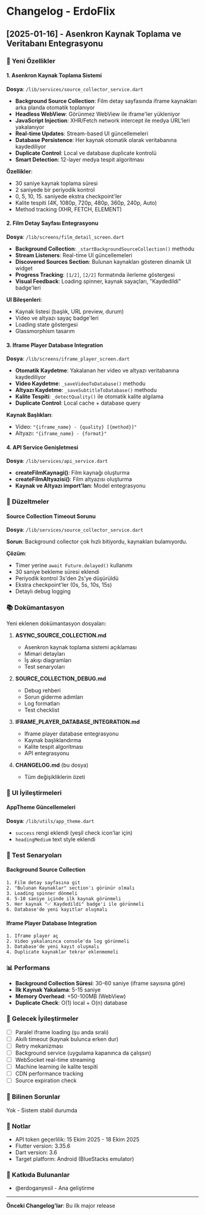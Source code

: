 # Changelog - ErdoFlix

## [2025-01-16] - Asenkron Kaynak Toplama ve Veritabanı Entegrasyonu

### 🎉 Yeni Özellikler

#### 1. Asenkron Kaynak Toplama Sistemi
**Dosya**: `/lib/services/source_collector_service.dart`

- **Background Source Collection**: Film detay sayfasında iframe kaynakları arka planda otomatik toplanıyor
- **Headless WebView**: Görünmez WebView ile iframe'ler yükleniyor
- **JavaScript Injection**: XHR/Fetch network intercept ile medya URL'leri yakalanıyor
- **Real-time Updates**: Stream-based UI güncellemeleri
- **Database Persistence**: Her kaynak otomatik olarak veritabanına kaydediliyor
- **Duplicate Control**: Local ve database duplicate kontrolü
- **Smart Detection**: 12-layer medya tespit algoritması

**Özellikler**:
- 30 saniye kaynak toplama süresi
- 2 saniyede bir periyodik kontrol
- 0, 5, 10, 15. saniyede ekstra checkpoint'ler
- Kalite tespiti (4K, 1080p, 720p, 480p, 360p, 240p, Auto)
- Method tracking (XHR, FETCH, ELEMENT)

#### 2. Film Detay Sayfası Entegrasyonu
**Dosya**: `/lib/screens/film_detail_screen.dart`

- **Background Collection**: `_startBackgroundSourceCollection()` methodu
- **Stream Listeners**: Real-time UI güncellemeleri
- **Discovered Sources Section**: Bulunan kaynakları gösteren dinamik UI widget
- **Progress Tracking**: `[1/2]`, `[2/2]` formatında ilerleme göstergesi
- **Visual Feedback**: Loading spinner, kaynak sayaçları, "Kaydedildi" badge'leri

**UI Bileşenleri**:
- Kaynak listesi (başlık, URL preview, durum)
- Video ve altyazı sayaç badge'leri
- Loading state göstergesi
- Glassmorphism tasarım

#### 3. Iframe Player Database Integration
**Dosya**: `/lib/screens/iframe_player_screen.dart`

- **Otomatik Kaydetme**: Yakalanan her video ve altyazı veritabanına kaydediliyor
- **Video Kaydetme**: `_saveVideoToDatabase()` methodu
- **Altyazı Kaydetme**: `_saveSubtitleToDatabase()` methodu
- **Kalite Tespiti**: `_detectQuality()` ile otomatik kalite algılama
- **Duplicate Control**: Local cache + database query

**Kaynak Başlıkları**:
- Video: `"{iframe_name} - {quality} [{method}]"`
- Altyazı: `"{iframe_name} - {format}"`

#### 4. API Service Genişletmesi
**Dosya**: `/lib/services/api_service.dart`

- **createFilmKaynagi()**: Film kaynağı oluşturma
- **createFilmAltyazisi()**: Film altyazısı oluşturma
- **Kaynak ve Altyazı import'ları**: Model entegrasyonu

### 🔧 Düzeltmeler

#### Source Collection Timeout Sorunu
**Dosya**: `/lib/services/source_collector_service.dart`

**Sorun**: Background collector çok hızlı bitiyordu, kaynakları bulamıyordu.

**Çözüm**:
- Timer yerine `await Future.delayed()` kullanımı
- 30 saniye bekleme süresi eklendi
- Periyodik kontrol 3s'den 2s'ye düşürüldü
- Ekstra checkpoint'ler (0s, 5s, 10s, 15s)
- Detaylı debug logging

### 📚 Dokümantasyon

Yeni eklenen dokümantasyon dosyaları:

1. **ASYNC_SOURCE_COLLECTION.md**
   - Asenkron kaynak toplama sistemi açıklaması
   - Mimari detayları
   - İş akışı diagramları
   - Test senaryoları

2. **SOURCE_COLLECTION_DEBUG.md**
   - Debug rehberi
   - Sorun giderme adımları
   - Log formatları
   - Test checklist

3. **IFRAME_PLAYER_DATABASE_INTEGRATION.md**
   - Iframe player database entegrasyonu
   - Kaynak başlıklandırma
   - Kalite tespit algoritması
   - API entegrasyonu

4. **CHANGELOG.md** (bu dosya)
   - Tüm değişikliklerin özeti

### 🎨 UI İyileştirmeleri

#### AppTheme Güncellemeleri
**Dosya**: `/lib/utils/app_theme.dart`

- `success` rengi eklendi (yeşil check icon'lar için)
- `headingMedium` text style eklendi

### 🧪 Test Senaryoları

#### Background Source Collection
```
1. Film detay sayfasına git
2. "Bulunan Kaynaklar" section'ı görünür olmalı
3. Loading spinner dönmeli
4. 5-10 saniye içinde ilk kaynak görünmeli
5. Her kaynak "✅ Kaydedildi" badge'i ile görünmeli
6. Database'de yeni kayıtlar oluşmalı
```

#### Iframe Player Database Integration
```
1. Iframe player aç
2. Video yakalanınca console'da log görünmeli
3. Database'de yeni kayıt oluşmalı
4. Duplicate kaynaklar tekrar eklenmemeli
```

### 📊 Performans

- **Background Collection Süresi**: 30-60 saniye (iframe sayısına göre)
- **İlk Kaynak Yakalama**: 5-15 saniye
- **Memory Overhead**: +50-100MB (WebView)
- **Duplicate Check**: O(1) local + O(n) database

### 🔮 Gelecek İyileştirmeler

- [ ] Paralel iframe loading (şu anda sıralı)
- [ ] Akıllı timeout (kaynak bulunca erken dur)
- [ ] Retry mekanizması
- [ ] Background service (uygulama kapanınca da çalışsın)
- [ ] WebSocket real-time streaming
- [ ] Machine learning ile kalite tespiti
- [ ] CDN performance tracking
- [ ] Source expiration check

### 🐛 Bilinen Sorunlar

Yok - Sistem stabil durumda

### 📝 Notlar

- API token geçerlilik: 15 Ekim 2025 - 18 Ekim 2025
- Flutter version: 3.35.6
- Dart version: 3.6
- Target platform: Android (BlueStacks emulator)

### 🤝 Katkıda Bulunanlar

- @erdoganyesil - Ana geliştirme

---

**Önceki Changelog'lar**: Bu ilk major release
